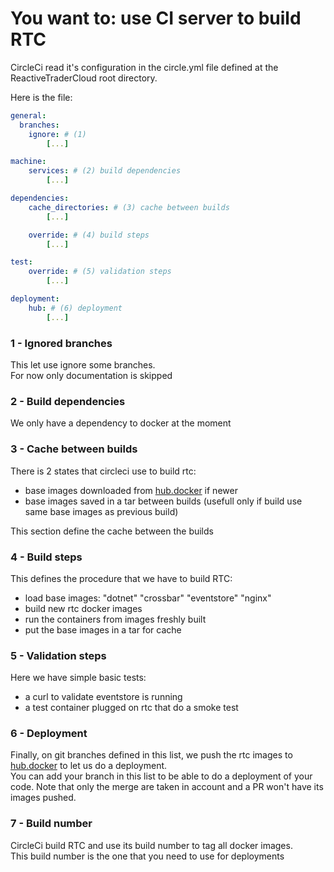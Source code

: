 # You want to: use CI server to build RTC

CircleCi read it's configuration in the circle.yml file defined at the ReactiveTraderCloud root directory.

Here is the file:

```yaml
general:
  branches:
    ignore: # (1)
        [...]

machine:
    services: # (2) build dependencies
        [...]

dependencies:
    cache_directories: # (3) cache between builds
        [...]

    override: # (4) build steps
        [...]

test:
    override: # (5) validation steps
        [...]

deployment:
    hub: # (6) deployment
        [...]
```

### 1 - Ignored branches
This let use ignore some branches.  
For now only documentation is skipped

### 2 - Build dependencies
We only have a dependency to docker at the moment

### 3 - Cache between builds
There is 2 states that circleci use to build rtc:
- base images downloaded from [hub.docker][docker-hub] if newer
- base images saved in a tar between builds (usefull only if build use same base images as previous build)

This section define the cache between the builds

### 4 - Build steps
This defines the procedure that we have to build RTC:
- load base images: "dotnet" "crossbar" "eventstore" "nginx"
- build new rtc docker images
- run the containers from images freshly built
- put the base images in a tar for cache

### 5 - Validation steps
Here we have simple basic tests:
- a curl to validate eventstore is running
- a test container plugged on rtc that do a smoke test

### 6 - Deployment
Finally, on git branches defined in this list, we push the rtc images to [hub.docker][docker-hub] to let us do a deployment.  
You can add your branch in this list to be able to do a deployment of your code. Note that only the merge are taken in account and a PR won't have its images pushed.  

### 7 - Build number
CircleCi build RTC and use its build number to tag all docker images.  
This build number is the one that you need to use for deployments

[docker-hub]: https://store.docker.com/profiles/reactivetrader/
